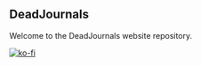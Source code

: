 
## DeadJournals ##

Welcome to the DeadJournals website repository. 

[![ko-fi](https://ko-fi.com/img/githubbutton_sm.svg)](https://ko-fi.com/R6R34PDMQ)

